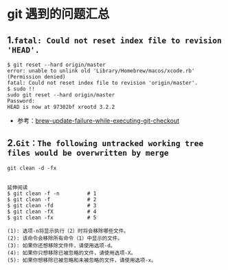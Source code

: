 # git 遇到的问题汇总


## 1.`fatal: Could not reset index file to revision 'HEAD'.`
```
$ git reset --hard origin/master
error: unable to unlink old 'Library/Homebrew/macos/xcode.rb' (Permission denied)
fatal: Could not reset index file to revision 'origin/master'.
$ sudo !!
sudo git reset --hard origin/master
Password:
HEAD is now at 97302bf xrootd 3.2.2
```

- 参考：[brew-update-failure-while-executing-git-checkout](https://stackoverflow.com/questions/9370552/brew-update-failure-while-executing-git-checkout)

## 2.`Git：The following untracked working tree files would be overwritten by merge`

```
git clean -d -fx


延伸阅读
$ git clean -f -n         # 1
$ git clean -f            # 2
$ git clean -fd           # 3
$ git clean -fX           # 4
$ git clean -fx           # 5

(1): 选项-n将显示执行（2）时将会移除哪些文件。
(2): 该命令会移除所有命令（1）中显示的文件。
(3): 如果你还想移除文件件，请使用选项-d。
(4): 如果你只想移除已被忽略的文件，请使用选项-X。
(5): 如果你想移除已被忽略和未被忽略的文件，请使用选项-x。
```
